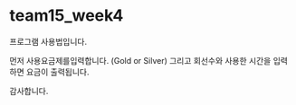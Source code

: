 # team15_week4

프로그램 사용법입니다.

먼저 사용요금제를입력합니다. (Gold or Silver) 그리고 회선수와 사용한 시간을 입력하면 요금이 출력됩니다.

감사합니다.
